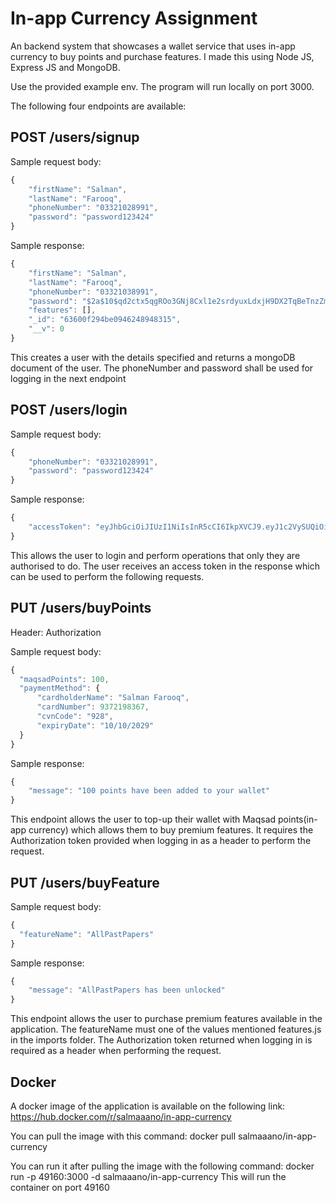 <h1> In-app Currency Assignment </h1>

An backend system that showcases a wallet service that uses in-app currency to buy points and purchase features. I made this using Node JS, Express JS and MongoDB.

Use the provided example env. The program will run locally on port 3000.

The following four endpoints are available:

<h2> POST /users/signup </h2>

Sample request body:
```javascript
{
    "firstName": "Salman",
    "lastName": "Farooq",
    "phoneNumber": "03321028991",
    "password": "password123424"
}
```
Sample response:
```javascript
{
    "firstName": "Salman",
    "lastName": "Farooq",
    "phoneNumber": "03321038991",
    "password": "$2a$10$qd2ctx5qgROo3GNj8Cxl1e2srdyuxLdxjH9DX2TqBeTnzZmMwqIge",
    "features": [],
    "_id": "63600f294be0946248948315",
    "__v": 0
}
```

This creates a user with the details specified and returns a mongoDB document of the user. The phoneNumber and password shall
be used for logging in the next endpoint

<h2> POST /users/login </h2>

Sample request body:
```javascript
{
    "phoneNumber": "03321028991",
    "password": "password123424"
}
```
Sample response:
```javascript
{
    "accessToken": "eyJhbGciOiJIUzI1NiIsInR5cCI6IkpXVCJ9.eyJ1c2VySUQiOiI2MzVlOWFmMDUwZGQ3NzEyOWJkYjFmMDMiLCJwaG9uZU51bWJlciI6IjAzMzIxMDI4OTkxIiwiaWF0IjoxNjY3MjM5Mzg3LCJleHAiOjE2NjcyNDY1ODd9.GmZ3v3Bq87wMREBiRhFrgR_8fbFsoj08nxeTepYJ_2I"
}
```
This allows the user to login and perform operations that only they are authorised to do.
The user receives an access token in the response which can be used to perform the following
requests.

<h2> PUT /users/buyPoints </h2>

Header: Authorization

Sample request body: 

```javascript
{
  "maqsadPoints": 100,
  "paymentMethod": {
      "cardholderName": "Salman Farooq",
      "cardNumber": 9372198367,
      "cvnCode": "928",
      "expiryDate": "10/10/2029"
  }  
}
```
Sample response:
```javascript
{
    "message": "100 points have been added to your wallet"
}
```
This endpoint allows the user to top-up their wallet with Maqsad points(in-app currency)
which allows them to buy premium features. It requires the Authorization token provided when logging in
as a header to perform the request.

<h2> PUT /users/buyFeature </h2>

Sample request body:

```javascript
{
  "featureName": "AllPastPapers"
}
```

Sample response:

```javascript
{
    "message": "AllPastPapers has been unlocked"
}
```
This endpoint allows the user to purchase premium features available
in the application. The featureName must one of the values mentioned features.js in the imports folder.
The Authorization token returned when logging in is required
as a header when performing the request.

<h2>Docker</h2>

A docker image of the application is available on the following link:
https://hub.docker.com/r/salmaaano/in-app-currency

You can pull the image with this command:
docker pull salmaaano/in-app-currency

You can run it after pulling the image with the following command:
docker run -p 49160:3000 -d salmaaano/in-app-currency
This will run the container on port 49160
